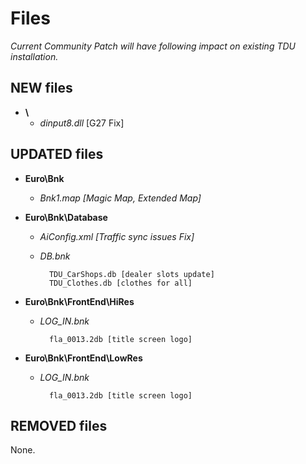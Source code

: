 # Files

*Current Community Patch will have following impact on existing TDU installation.*

## NEW files
- **\\**
    - *dinput8.dll* [G27 Fix]

## UPDATED files

- **Euro\Bnk**
                        
    - *Bnk1.map [Magic Map, Extended Map]*

- **Euro\Bnk\Database**
                        
    - *AiConfig.xml [Traffic sync issues Fix]*
    
    - *DB.bnk*
    
            TDU_CarShops.db [dealer slots update]
            TDU_Clothes.db [clothes for all]

- **Euro\Bnk\FrontEnd\HiRes**
                        
    - *LOG_IN.bnk*
    
            fla_0013.2db [title screen logo]

- **Euro\Bnk\FrontEnd\LowRes**
                        
    - *LOG_IN.bnk*
    
            fla_0013.2db [title screen logo]

## REMOVED files

None.
